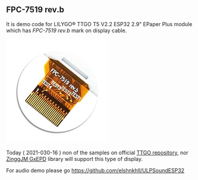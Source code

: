 ## FPC-7519 rev.b
It is demo code for LILYGO® TTGO T5 V2.2 ESP32 2.9" EPaper Plus module which has *FPC-7519 rev.b* mark on display cable.

![FPC-7519 rev.b](FPC-7419_rev.b.jpg)

Today ( 2021-030-16 ) non of the samples on official [TTGO repository](https://github.com/Xinyuan-LilyGO/LilyGo-T5-ink-series), nor [ZinggJM GxEPD](https://github.com/ZinggJM/GxEPD) library will support this type of display. 


For audio demo please go https://github.com/elshnkhll/ULPSoundESP32
